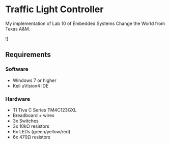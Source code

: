 # Traffic Light Controller
My implementation of Lab 10 of Embedded Systems Change the World from Texas A&M.

![

## Requirements

### Software
* Windows 7 or higher
* Keil uVision4 IDE

### Hardware
* TI Tiva C Series TM4C123GXL
* Breadboard + wires
* 3x Switches
* 3x 10kΩ resistors
* 6x LEDs (green/yellow/red)
* 6x 470Ω resistors

